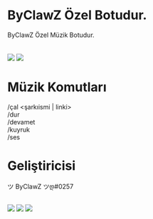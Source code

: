# ByClawZ Özel Botudur.
ByClawZ Özel Müzik Botudur.<br/><br/><br/>
<img src="https://cdn.discordapp.com/attachments/440820385643233290/449932559267135518/unnamed.png">
<img src="https://cdn.discordapp.com/attachments/440820385643233290/449932578833825816/unnamed_1.gif">

# Müzik Komutları
/çal <şarkıismi | linki>
<br/>/dur
<br/>/devamet
<br/>/kuyruk
<br/>/ses <ses seviyesi>

# Geliştiricisi
ツ ByClawZ ツდ#0257<br/><br/>

<img src="https://cdn.discordapp.com/attachments/440820385643233290/455082729722216448/mqdefault.jpg">
<img src="https://media.discordapp.net/attachments/455122906033291285/455123174984777729/discord_tr.png?width=300&height=300">
<img src="https://cdn.discordapp.com/attachments/440820385643233290/451179633077911562/favicon.png">
